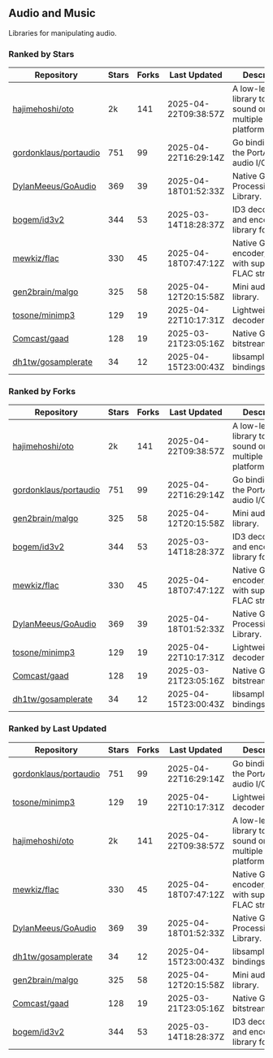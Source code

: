 ## Audio and Music

Libraries for manipulating audio.

### Ranked by Stars

| Repository | Stars | Forks | Last Updated | Description | 
|------------|-------|-------|--------------|-------------|
| [hajimehoshi/oto](https://github.com/hajimehoshi/oto) | 2k | 141 | 2025-04-22T09:38:57Z |  A low-level library to play sound on multiple platforms. |
| [gordonklaus/portaudio](https://github.com/gordonklaus/portaudio) | 751 | 99 | 2025-04-22T16:29:14Z |  Go bindings for the PortAudio audio I/O library. |
| [DylanMeeus/GoAudio](https://github.com/DylanMeeus/GoAudio) | 369 | 39 | 2025-04-18T01:52:33Z |  Native Go Audio Processing Library. |
| [bogem/id3v2](https://github.com/bogem/id3v2) | 344 | 53 | 2025-03-14T18:28:37Z |  ID3 decoding and encoding library for Go. |
| [mewkiz/flac](https://github.com/mewkiz/flac) | 330 | 45 | 2025-04-18T07:47:12Z |  Native Go FLAC encoder/decoder with support for FLAC streams. |
| [gen2brain/malgo](https://github.com/gen2brain/malgo) | 325 | 58 | 2025-04-12T20:15:58Z |  Mini audio library. |
| [tosone/minimp3](https://github.com/tosone/minimp3) | 129 | 19 | 2025-04-22T10:17:31Z |  Lightweight MP3 decoder library. |
| [Comcast/gaad](https://github.com/Comcast/gaad) | 128 | 19 | 2025-03-21T23:05:16Z |  Native Go AAC bitstream parser. |
| [dh1tw/gosamplerate](https://github.com/dh1tw/gosamplerate) | 34 | 12 | 2025-04-15T23:00:43Z |  libsamplerate bindings for go. |

### Ranked by Forks

| Repository | Stars | Forks | Last Updated | Description | 
|------------|-------|-------|--------------|-------------|
| [hajimehoshi/oto](https://github.com/hajimehoshi/oto) | 2k | 141 | 2025-04-22T09:38:57Z |  A low-level library to play sound on multiple platforms. |
| [gordonklaus/portaudio](https://github.com/gordonklaus/portaudio) | 751 | 99 | 2025-04-22T16:29:14Z |  Go bindings for the PortAudio audio I/O library. |
| [gen2brain/malgo](https://github.com/gen2brain/malgo) | 325 | 58 | 2025-04-12T20:15:58Z |  Mini audio library. |
| [bogem/id3v2](https://github.com/bogem/id3v2) | 344 | 53 | 2025-03-14T18:28:37Z |  ID3 decoding and encoding library for Go. |
| [mewkiz/flac](https://github.com/mewkiz/flac) | 330 | 45 | 2025-04-18T07:47:12Z |  Native Go FLAC encoder/decoder with support for FLAC streams. |
| [DylanMeeus/GoAudio](https://github.com/DylanMeeus/GoAudio) | 369 | 39 | 2025-04-18T01:52:33Z |  Native Go Audio Processing Library. |
| [tosone/minimp3](https://github.com/tosone/minimp3) | 129 | 19 | 2025-04-22T10:17:31Z |  Lightweight MP3 decoder library. |
| [Comcast/gaad](https://github.com/Comcast/gaad) | 128 | 19 | 2025-03-21T23:05:16Z |  Native Go AAC bitstream parser. |
| [dh1tw/gosamplerate](https://github.com/dh1tw/gosamplerate) | 34 | 12 | 2025-04-15T23:00:43Z |  libsamplerate bindings for go. |

### Ranked by Last Updated

| Repository | Stars | Forks | Last Updated | Description | 
|------------|-------|-------|--------------|-------------|
| [gordonklaus/portaudio](https://github.com/gordonklaus/portaudio) | 751 | 99 | 2025-04-22T16:29:14Z |  Go bindings for the PortAudio audio I/O library. |
| [tosone/minimp3](https://github.com/tosone/minimp3) | 129 | 19 | 2025-04-22T10:17:31Z |  Lightweight MP3 decoder library. |
| [hajimehoshi/oto](https://github.com/hajimehoshi/oto) | 2k | 141 | 2025-04-22T09:38:57Z |  A low-level library to play sound on multiple platforms. |
| [mewkiz/flac](https://github.com/mewkiz/flac) | 330 | 45 | 2025-04-18T07:47:12Z |  Native Go FLAC encoder/decoder with support for FLAC streams. |
| [DylanMeeus/GoAudio](https://github.com/DylanMeeus/GoAudio) | 369 | 39 | 2025-04-18T01:52:33Z |  Native Go Audio Processing Library. |
| [dh1tw/gosamplerate](https://github.com/dh1tw/gosamplerate) | 34 | 12 | 2025-04-15T23:00:43Z |  libsamplerate bindings for go. |
| [gen2brain/malgo](https://github.com/gen2brain/malgo) | 325 | 58 | 2025-04-12T20:15:58Z |  Mini audio library. |
| [Comcast/gaad](https://github.com/Comcast/gaad) | 128 | 19 | 2025-03-21T23:05:16Z |  Native Go AAC bitstream parser. |
| [bogem/id3v2](https://github.com/bogem/id3v2) | 344 | 53 | 2025-03-14T18:28:37Z |  ID3 decoding and encoding library for Go. |

